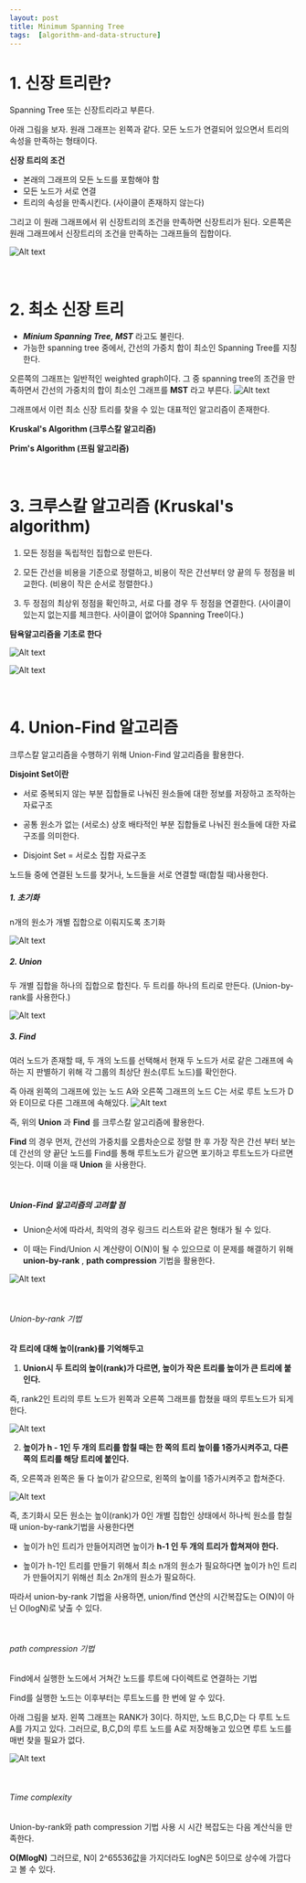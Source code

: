 ```yaml
---
layout: post
title: Minimum Spanning Tree
tags:  [algorithm-and-data-structure]
---
```

# 1. 신장 트리란?
Spanning Tree 또는 신장트리라고 부른다.

아래 그림을 보자. 원래 그래프는 왼쪽과 같다. 모든 노드가 연결되어 있으면서 트리의 속성을 만족하는 형태이다.

**신장 트리의 조건**
  * 본래의 그래프의 모든 노드를 포함해야 함
  * 모든 노드가 서로 연결
  * 트리의 속성을 만족시킨다. (사이클이 존재하지 않는다)

그리고 이 원래 그래프에서 위 신장트리의 조건을 만족하면 신장트리가 된다. 오른쪽은 원래 그래프에서 신장트리의 조건을 만족하는 그래프들의 집합이다.

![Alt text](/public/post/2020_03_03_spanningtree/pic1.PNG)

&nbsp;
&nbsp;
&nbsp;
&nbsp;
&nbsp;
&nbsp;
&nbsp;


# 2. 최소 신장 트리
* ***Minium Spanning Tree, MST*** 라고도 불린다.
* 가능한 spanning tree 중에서, 간선의 가중치 합이 최소인 Spanning Tree를 지칭한다.

오른쪽의 그래프는 일반적인 weighted graph이다. 그 중 spanning tree의 조건을 만족하면서 간선의 가중치의 합이 최소인 그래프를 **MST** 라고 부른다.
![Alt text](/public/post/2020_03_03_spanningtree/pic2.PNG)

그래프에서 이런 최소 신장 트리를 찾을 수 있는 대표적인 알고리즘이 존재한다.

**Kruskal's Algorithm (크루스칼 알고리즘)**

**Prim's Algorithm (프림 알고리즘)**

&nbsp;
&nbsp;
&nbsp;
&nbsp;
&nbsp;
&nbsp;
&nbsp;

# 3. 크루스칼 알고리즘 (Kruskal's algorithm)

1. 모든 정점을 독립적인 집합으로 만든다.

2. 모든 간선을 비용을 기준으로 정렬하고, 비용이 작은 간선부터 양 끝의 두 정점을 비교한다. (비용이 작은 순서로 정렬한다.)

3. 두 정점의 최상위 정점을 확인하고, 서로 다를 경우 두 정점을 연결한다. (사이클이 있는지 없는지를 체크한다. 사이클이 없어야 Spanning Tree이다.)

**탐욕알고리즘을 기초로 한다**

![Alt text](/public/post/2020_03_03_spanningtree/pic3.PNG)

![Alt text](/public/post/2020_03_03_spanningtree/pic4.PNG)

&nbsp;
&nbsp;
&nbsp;
&nbsp;
&nbsp;
&nbsp;
&nbsp;

# 4. Union-Find 알고리즘
크루스칼 알고리즘을 수행하기 위해 Union-Find 알고리즘을 활용한다.

**Disjoint Set이란**
* 서로 중복되지 않는 부분 집합들로 나눠진 원소들에 대한 정보를 저장하고 조작하는 자료구조

* 공통 원소가 없는 (서로소) 상호 배타적인 부분 집합들로 나눠진 원소들에 대한 자료구조를 의미한다.

* Disjoint Set = 서로소 집합 자료구조

노드들 중에 연결된 노드를 찾거나, 노드들을 서로 연결할 때(합칠 때)사용한다.

##### 1. 초기화
n개의 원소가 개별 집합으로 이뤄지도록 초기화

![Alt text](/public/post/2020_03_03_spanningtree/pic5.PNG)

##### 2. Union
두 개별 집합을 하나의 집합으로 합친다. 두 트리를 하나의 트리로 만든다. (Union-by-rank를 사용한다.)

![Alt text](/public/post/2020_03_03_spanningtree/pic6.PNG)

##### 3. Find
여러 노드가 존재할 때, 두 개의 노드를 선택해서 현재 두 노드가 서로 같은 그래프에 속하는 지 판별하기 위해 각 그룹의 최상단 원소(루트 노드)를 확인한다.

즉 아래 왼쪽의 그래프에 있는 노드 A와 오른쪽 그래프의 노드 C는 서로 루트 노드가 D와 E이므로 다른 그래프에 속해있다.
![Alt text](/public/post/2020_03_03_spanningtree/pic7.PNG)

즉, 위의 **Union** 과 **Find** 를 크루스칼 알고리즘에 활용한다.

**Find** 의 경우 먼저, 간선의 가중치를 오름차순으로 정렬 한 후 가장 작은 간선 부터 보는데 간선의 양 끝단 노드를 Find를 통해 루트노드가 같으면 포기하고 루트노드가 다르면 잇는다. 이때 이을 때 **Union** 을 사용한다.

&nbsp;
&nbsp;
&nbsp;

##### Union-Find 알고리즘의 고려할 점

* Union순서에 따라서, 최악의 경우 링크드 리스트와 같은 형태가 될 수 있다.

* 이 때는 Find/Union 시 계산량이 O(N)이 될 수 있으므로 이 문제를 해결하기 위해 **union-by-rank** , **path compression** 기법을 활용한다.

![Alt text](/public/post/2020_03_03_spanningtree/pic8.PNG)

&nbsp;
&nbsp;
&nbsp;


###### Union-by-rank 기법

**각 트리에 대해 높이(rank)를 기억해두고**

1. **Union시 두 트리의 높이(rank)가 다르면, 높이가 작은 트리를 높이가 큰 트리에 붙인다.**

즉, rank2인 트리의 루트 노드가 왼쪽과 오른쪽 그래프를 합쳤을 때의 루트노드가 되게 한다.

![Alt text](/public/post/2020_03_03_spanningtree/pic9.PNG)

2. **높이가 h - 1인 두 개의 트리를 합칠 때는 한 쪽의 트리 높이를 1증가시켜주고, 다른 쪽의 트리를 해당 트리에 붙인다.**

즉, 오른쪽과 왼쪽은 둘 다 높이가 같으므로, 왼쪽의 높이를 1증가시켜주고 합쳐준다.

![Alt text](/public/post/2020_03_03_spanningtree/pic10.PNG)

즉, 초기화시 모든 원소는 높이(rank)가 0인 개별 집합인 상태에서 하나씩 원소를 합칠 때 union-by-rank기법을 사용한다면

  * 높이가 h인 트리가 만들어지려면 높이가 **h-1 인 두 개의 트리가 합쳐져야 한다.**

  * 높이가 h-1인 트리를 만들기 위해서 최소 n개의 원소가 필요하다면 높이가 h인 트리가 만들어지기 위해선 최소 2n개의 원소가 필요하다.

따라서 union-by-rank 기법을 사용하면, union/find 연산의 시간복잡도는 O(N)이 아닌 O(logN)로 낮출 수 있다.

&nbsp;
&nbsp;
&nbsp;

###### path compression 기법
Find에서 실행한 노드에서 거쳐간 노드를 루트에 다이렉트로 연결하는 기법

Find를 실행한 노드는 이후부터는 루트노드를 한 번에 알 수 있다.

아래 그림을 보자. 왼쪽 그래프는 RANK가 3이다. 하지만, 노드 B,C,D는 다 루트 노드 A를 가지고 있다. 그러므로, B,C,D의 루트 노드를 A로 저장해놓고 있으면 루트 노드를 매번 찾을 필요가 없다.

![Alt text](/public/post/2020_03_03_spanningtree/pic11.PNG)


&nbsp;
&nbsp;
&nbsp;

###### Time complexity
Union-by-rank와 path compression 기법 사용 시 시간 복잡도는 다음 계산식을 만족한다.

**O(MlogN)**
그러므로, N이 2^65536값을 가지더라도 logN은 5이므로 상수에 가깝다고 볼 수 있다.
